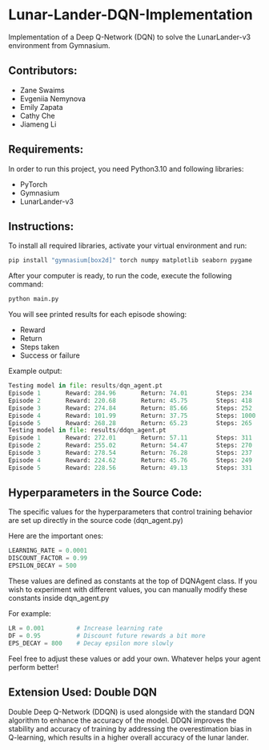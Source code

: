 # Lunar-Lander-DQN-Implementation

Implementation of a Deep Q-Network (DQN) to solve the LunarLander-v3 environment from Gymnasium.

## Contributors:
- Zane Swaims
- Evgeniia Nemynova
- Emily Zapata
- Cathy Che
- Jiameng Li

## Requirements:
In order to run this project, you need Python3.10 and following libraries:
- PyTorch
- Gymnasium
- LunarLander-v3

## Instructions:
To install all required libraries, activate your virtual environment and run:

```bash
pip install "gymnasium[box2d]" torch numpy matplotlib seaborn pygame
```

After your computer is ready, to run the code, execute the following command:

```bash
python main.py
```
You will see printed results for each episode showing:
- Reward
- Return
- Steps taken
- Success or failure

Example output:
```python
Testing model in file: results/dqn_agent.pt
Episode 1       Reward: 284.96       Return: 74.01        Steps: 234        Success
Episode 2       Reward: 220.68       Return: 45.75        Steps: 418        Success
Episode 3       Reward: 274.84       Return: 85.66        Steps: 252        Success
Episode 4       Reward: 101.99       Return: 37.75        Steps: 1000       
Episode 5       Reward: 268.28       Return: 65.23        Steps: 265        Success
Testing model in file: results/ddqn_agent.pt
Episode 1       Reward: 272.01       Return: 57.11        Steps: 311        Success
Episode 2       Reward: 255.02       Return: 54.47        Steps: 270        Success
Episode 3       Reward: 278.54       Return: 76.28        Steps: 237        Success
Episode 4       Reward: 224.62       Return: 45.76        Steps: 249        Success
Episode 5       Reward: 228.56       Return: 49.13        Steps: 331        Success
```

## Hyperparameters in the Source Code:

The specific values for the hyperparameters that control training behavior are set up directly in the source code (dqn_agent.py)

Here are the important ones:

```python
LEARNING_RATE = 0.0001
DISCOUNT_FACTOR = 0.99
EPSILON_DECAY = 500
```

These values are defined as constants at the top of DQNAgent class. If you wish to experiment with different values, you can manually modify these constants inside dqn_agent.py

For example:
```python
LR = 0.001         # Increase learning rate
DF = 0.95          # Discount future rewards a bit more
EPS_DECAY = 800    # Decay epsilon more slowly
```
Feel free to adjust these values or add your own. Whatever helps your agent perform better!

## Extension Used: Double DQN
Double Deep Q-Network (DDQN) is used alongside with the standard DQN algorithm to enhance the accuracy of the model. DDQN improves the stability and accuracy of training by addressing the overestimation bias in Q-learning, which results in a higher overall accuracy of the lunar lander.